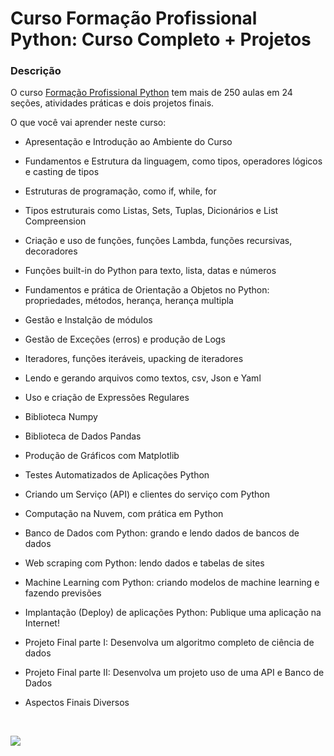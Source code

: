 # Curso Formação Profissional Python: Curso Completo + Projetos

###   Descrição

O curso [Formação Profissional Python](https://www.udemy.com/course/formacao-python/) tem mais de 250 aulas em 24 seções, atividades práticas e dois projetos finais.

O que você vai aprender neste curso:

- Apresentação e Introdução ao Ambiente do Curso

- Fundamentos e Estrutura da linguagem, como tipos, operadores lógicos e casting de tipos

- Estruturas de programação, como if, while, for

- Tipos estruturais como Listas, Sets, Tuplas, Dicionários e List Compreension

- Criação e uso de funções, funções Lambda, funções recursivas, decoradores

- Funções built-in do Python para texto, lista, datas e números

- Fundamentos e prática de Orientação a Objetos no Python: propriedades, métodos, herança, herança multipla

- Gestão e Instalção de módulos

- Gestão de Exceções (erros) e produção de Logs

- Iteradores, funções iteráveis, upacking de iteradores

- Lendo e gerando arquivos como textos, csv, Json e Yaml

- Uso e criação de Expressões Regulares

- Biblioteca Numpy

- Biblioteca de Dados Pandas

- Produção de Gráficos com Matplotlib

- Testes Automatizados de Aplicações Python

- Criando um Serviço (API) e clientes do serviço com Python

- Computação na Nuvem, com prática em Python

- Banco de Dados com Python: grando e lendo dados de bancos de dados

- Web scraping com Python: lendo dados e tabelas de sites

- Machine Learning com Python: criando modelos de machine learning e fazendo previsões

- Implantação (Deploy) de aplicações Python: Publique uma aplicação na Internet!

- Projeto Final parte I: Desenvolva um algoritmo completo de ciência de dados

- Projeto Final parte II: Desenvolva um projeto uso de uma API e Banco de Dados

- Aspectos Finais Diversos


&nbsp;



<a href="https://www.linkedin.com/in/claudia-nogueira-dos-anjos-b71726215/" target="_blank">
        <img src="https://img.shields.io/badge/claudiaanjos-%230077B5.svg?&style=for-the-badge&logo=linkedin&logoColor=white&link=mailto:https://www.linkedin.com/in/claudia-nogueira-dos-anjos-093407180/">
</a>
